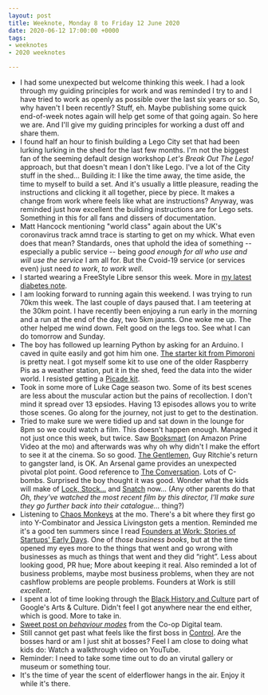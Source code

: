 ```yaml
---
layout: post
title: Weeknote, Monday 8 to Friday 12 June 2020
date: 2020-06-12 17:00:00 +0000
tags:
- weeknotes
- 2020 weeknotes

---
```

* I had some unexpected but welcome thinking this week. I had a look through my guiding principles for work and was reminded I try to and I have tried to work as openly as possible over the last six years or so. So, why haven't I been recently? Stuff, eh. Maybe publishing some quick end-of-week notes again will help get some of that going again. So here we are. And I'll give my guiding principles for working a dust off and share them. 
* I found half an hour to finish building a Lego City set that had been lurking lurking in the shed for the last few months. I'm not the biggest fan of the seeming default design workshop _Let's Break Out The Lego!_ approach, but that doesn't mean I don't like Lego. I've a lot of the City stuff in the shed... Building it: I like the time away, the time aside, the time to myself to build a set. And it's usually a little pleasure, reading the instructions and clicking it all together, piece by piece. It makes a change from work where feels like what are instructions? Anyway, was reminded just how excellent the building instructions are for Lego sets. Something in this for all fans and dissers of documentation.
* Matt Hancock mentioning "world class" again about the UK's coronavirus track amnd trace is starting to get on my whick. What even does that mean? Standards, ones that uphold the idea of something -- especially a public service -- being _good enough for all who use and will use the service_ I am all for. But the Cvoid-19 service (or services even) just need _to work_, _to work well_.
* I started wearing a FreeStyle Libre sensor this week. More in [my latest diabetes note](https://www.ermlikeyeah.com/diabetes-notes-number-7/).
* I am looking forward to running again this weekend. I was trying to run 70km this week. The last couple of days paused that. I am teetering at the 30km point. I have recently been enjoying a run early in the morning and a run at the end of the day, two 5km jaunts. One woke me up. The other helped me wind down. Felt good on the legs too. See what I can do tomorrow and Sunday. 
* The boy has followed up learning Python by asking for an Arduino. I caved in quite easily and got him him one. [The starter kit from Pimoroni](https://shop.pimoroni.com/products/arduino-starter-kit-1) is pretty neat. I got myself some kit to use one of the older Raspberry Pis as a weather station, put it in the shed, feed the data into the wider world. I resisted getting a [Picade kit](https://shop.pimoroni.com/products/picade-console).
* Took in some more of Luke Cage season two. Some of its best scenes are less about the muscular action but the pains of recollection. I don't mind it spread over 13 epsiodes. Having 13 episodes allows you to write those scenes. Go along for the journey, not just to get to the destination. 
* Tried to make sure  we were tidied up and sat down in the lounge for 8pm so we could watch a film. This doesn't happen enough. Managed it not just once this week, but twice. Saw [Booksmart](https://www.imdb.com/title/tt1489887/) (on Amazon Prine Video at the mo) and afterwards was why oh why didn't I make the effort to see it at the cinema. So so good. [The Gentlemen](https://www.imdb.com/title/tt8367814/), Guy Ritchie's return to gangster land, is OK. An Arsenal game provides an unexpected pivotal plot point. Good reference to [The Conversation](https://www.imdb.com/title/tt0071360/). Lots of C-bombs. Surprised the boy thought it was good. Wonder what the kids will make of [Lock, Stock...](https://www.imdb.com/title/tt0120735/) and [Snatch](https://www.imdb.com/title/tt0208092/) now... (Any other parents do that _Oh, they've watched the most recent film by this director, I'll make sure they go further back into their catalogue..._ thing?)
* Listening to [Chaos Monkeys](https://www.goodreads.com/book/show/28259132-chaos-monkeys) at the mo. There's a bit where they first go into Y-Combinator and Jessica Livingston gets a mention. Reminded me it's a good ten summers since I read [Founders at Work: Stories of Startups' Early Days](https://www.goodreads.com/book/show/98233.Founders_at_Work). One of _those business books_, but at the time opened my eyes more to the things that went and go wrong with businesses as much as things that went and they did “right”. Less about looking good, PR hue; More about keeping it real. Also reminded a lot of business problems, maybe most business problems, when they are not cashflow problems are people problems. Founders at Work is still _excellent_.
* I spent a lot of time looking through the [Black History and Culture](https://artsandculture.google.com/project/black-history-and-culture) part of Google's Arts &amp; Culture. Didn't feel I got anywhere near the end either, which is good. More to take in.
* [Sweet post on _behaviour modes_](https://digitalblog.coop.co.uk/2020/06/08/were-using-behaviour-modes-to-keep-users-at-the-centre-of-decisions/) from the Co-op Digital team.
* Still cannot get past what feels like the first boss in [Control](https://en.wikipedia.org/wiki/Control_(video_game)). Are the bosses hard or am I just shit at bosses? 
Feel I am close to doing what kids do: Watch a walkthrough video on YouTube.
* Reminder: I need to take some time out to do an virutal gallery or museum or something tour.
* It's the time of year the scent of elderflower hangs in the air. Enjoy it while it's there.